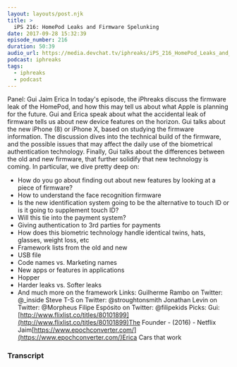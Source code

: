 ```yaml
---
layout: layouts/post.njk
title: >
  iPS 216: HomePod Leaks and Firmware Spelunking
date: 2017-09-28 15:32:39
episode_number: 216
duration: 50:39
audio_url: https://media.devchat.tv/iphreaks/iPS_216_HomePod_Leaks_and_Firmware_Spelunking.mp3
podcast: iphreaks
tags:
  - iphreaks
  - podcast
---
```


Panel: Gui Jaim Erica In today's episode, the iPhreaks discuss the firmware leak of the HomePod, and how this may tell us about what Apple is planning for the future. Gui and Erica speak about what the accidental leak of firmware tells us about new device features on the horizon. Gui talks about the new iPhone (8) or iPhone X, based on studying the firmware information. The discussion dives into the technical build of the firmware, and the possible issues that may affect the daily use of the biometrical authentication technology. Finally, Gui talks about the differences between the old and new firmware, that further solidify that new technology is coming. In particular, we dive pretty deep on:

- How do you go about finding out about new features by looking at a piece of firmware?
- How to understand the face recognition firmware
- Is the new identification system going to be the alternative to touch ID or is it going to supplement touch ID?
- Will this tie into the payment system?
- Giving authentication to 3rd parties for payments
- How does this biometric technology handle identical twins, hats, glasses, weight loss, etc
- Framework lists from the old and new
- USB file
- Code names vs. Marketing names
- New apps or features in applications
- Hopper
- Harder leaks vs. Softer leaks
- And much more on the framework
  Links: Guilherme Rambo on Twitter: @\_inside Steve T-S on Twitter: @stroughtonsmith Jonathan Levin on Twitter: @Morpheus Filipe Espósito on Twitter: @filipekids Picks: Gui:[http://www.flixlist.co/titles/80101899](http://www.flixlist.co/titles/80101899)The Founder - (2016) - Netflix Jaim[https://www.epochconverter.com/](https://www.epochconverter.com/)Erica Cars that work

### Transcript
